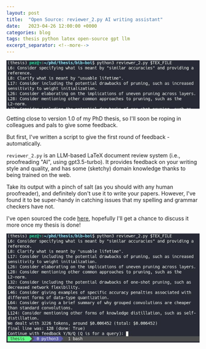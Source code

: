 ```yaml
---
layout: post
title:  "Open Source: reviewer_2.py AI writing assistant"
date:   2023-04-26 12:00:00 +0000
categories: blog
tags: thesis python latex open-source gpt llm
excerpt_separator: <!--more-->
---
```


<img src="/assets/pics/reviewer_2_header.jpeg" width="1024">

Getting close to version 1.0 of my PhD thesis, so I'll soon be roping in colleagues and pals to give some feedback.

But first, I've written a script to give the first round of feedback - automatically.

`reviewer_2.py` is an LLM-based LaTeX document review system (i.e., proofreading "AI", using gpt3.5-turbo). It provides feedback on your writing style and quality, and has some (sketchy) domain knowledge thanks to being trained on the web.

Take its output with a pinch of salt (as you should with any human proofreader), and definitely don't use it to write your papers. However, I've found it to be super-handy in catching issues that my spelling and grammar checkers have not.

I've open sourced the code [here](https://github.com/Wheest/bib-boi), hopefully I'll get a chance to discuss it more once my thesis is done!

<!--more-->

<img src="/assets/pics/reviewer_2.jpeg" width="1024">
